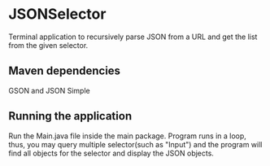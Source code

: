 # JSONSelector
Terminal application to recursively parse JSON from a URL and get the list from the given selector.
## Maven dependencies
GSON and JSON Simple
## Running the application
Run the Main.java file inside the main package. 
Program runs in a loop, thus, you may query multiple selector(such as "Input") and the program will find all 
objects for the selector and display the JSON objects.
